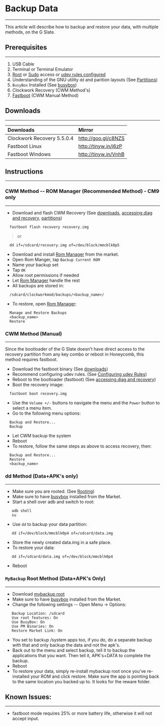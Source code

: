 
# Backup Data #

---

This article will describe how to backup and restore your data, with multiple methods, on the G Slate.

## Prerequisites ##

---

  1. USB Cable
  1. Terminal or Terminal Emulator
  1. [Root](http://en.wikipedia.org/wiki/Su_(Unix)) or [Sudo](http://en.wikipedia.org/wiki/Sudo) access or [udev rules configured](http://code.google.com/p/lg-v909/wiki/udev_Rules)
  1. Understanding of the GNU utility `dd` and parition layouts (See [Partitions](http://code.google.com/p/lg-v909/wiki/Partitions#Fastboot_Partition_Layout))
  1. `BusyBox` Installed (See [busybox](https://market.android.com/details?id=stericson.busybox&feature=search_result))
  1. Clockwork Recovery (CWM Method's)
  1. [Fastboot](http://goo.gl/CCUAK) (CWM Manual Method)

## Downloads ##

---

| Downloads | Mirror |
|:----------|:-------|
| Clockwork Recovery 5.5.0.4 | http://goo.gl/c8NZS |
| Fastboot Linux | http://tinyw.in/i6zP |
| Fastboot Windows | http://tinyw.in/VnhB |

## Instructions ##

---

### CWM Method -- ROM Manager (Recommended Method) - CM9 only ###

---

  * Download and flash CWM Recovery (See [downloads](http://code.google.com/p/lg-v909/wiki/Backups#Downloads), [accessing diag and recovery](http://code.google.com/p/lg-v909/wiki/fasboot_apx_modes), [partitions](http://code.google.com/p/lg-v909/wiki/Partitions#Fastboot_Partition_Layout))
```
  fastboot flash recovery recovery.img
```
> or
```
  dd if=/sdcard/recovery.img of=/dev/block/mmcblk0p5
```
  * Download and install [Rom Manager](https://market.android.com/details?id=com.koushikdutta.rommanager&feature=search_result) from the market.
  * Open Rom Manger, tap `Backup Current ROM`
  * Name your backup set
  * Tap `OK`
  * Allow root permissions if needed
  * Let [Rom Manager](https://market.android.com/details?id=com.koushikdutta.rommanager&feature=search_result) handle the rest
  * All backups are stored in:
```
  /sdcard/clockworkmod/backups/<backup_name>/
```
  * To restore, open [Rom Manager](https://market.android.com/details?id=com.koushikdutta.rommanager&feature=search_result):
```
  Manage and Restore Backups
  <backup_name>
  Restore
```

### CWM Method (Manual) ###

---

Since the bootloader of the G Slate doesn't have direct access to the recovery partition from any key combo or reboot in Honeycomb, this method requires fastboot.

  * Download the fastboot binary (See [downloads](http://code.google.com/p/lg-v909/wiki/Backups#Downloads))
  * Recommend configuring udev rules. (See [Configuring udev Rules](http://code.google.com/p/lg-v909/wiki/udev_Rules))
  * Reboot to the bootloader (fastboot) (See [accessing diag and recovery](http://code.google.com/p/lg-v909/wiki/fasboot_apx_modes))
  * Boot the recovery image:
```
  fastboot boot recovery.img
```
  * Use the `Volume +/-` buttons to navigate the menu and the `Power` button to select a menu item.
  * Go to the following menu options:
```
  Backup and Restore...
  Backup
```
  * Let CWM backup the system
  * Reboot
  * To restore, follow the same steps as above to access recovery, then:
```
  Backup and Restore...
  Restore
  <backup_name>
```

### dd Method (Data+APK's only) ###

---

  * Make sure you are rooted. (See [Rooting](http://code.google.com/p/lg-v909/wiki/Rooting))
  * Make sure to have [busybox](https://market.android.com/details?id=stericson.busybox&feature=search_result) installed from the Market.
  * Start a shell over adb and switch to root:
```
   adb shell
   su
```
  * Use `dd` to backup your data partition:
```
   dd if=/dev/block/mmcblk0p4 of=/sdcard/data.img
```
  * Store the newly created data.img in a safe place.
  * To restore your data:
```
   dd if=/sdcard/data.img of=/dev/block/mmcblk0p4
```
  * Reboot

### `MyBackup` Root Method (Data+APK's Only) ###

---

  * Download [mybackup root](https://market.android.com/details?id=com.rerware.android.MyBackupRoot&feature=search_result)
  * Make sure to have [busybox](https://market.android.com/details?id=stericson.busybox&feature=search_result) installed from the Market.
  * Change the following settings -- Open Menu -> Options:
```
   Backup Location: /sdcard
   Use root features: On
   Use BusyBox: On
   Use PM Binaries: On
   Restore Market Link: On
```
  * You set to backup /system apps too, if you do, do a separate backup with that and only backup the data and not the apk's.
  * Back out to the menu and select backup, tell it to backup the applications that you want. Then tell it, APK's+DATA to complete the backup.
  * Reboot
  * To restore your data, simply re-install mybackup root once you've re-installed your ROM and click restore. Make sure the app is pointing back to the same location you backed up to. It looks for the reware folder.

## Known Issues: ##

---

  * fastboot mode requires 25% or more battery life, otherwise it will not accept input.